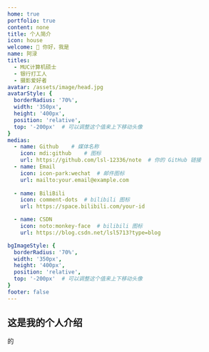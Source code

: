 ```yaml
---
home: true
portfolio: true
content: none
title: 个人简介
icon: house
welcome: 👋 你好，我是
name: 阿渌
titles:
  - MUC计算机硕士
  - 银行打工人
  - 摄影爱好者
avatar: /assets/image/head.jpg
avatarStyle: {
  borderRadius: '70%',
  width: '350px',
  height: '400px',
  position: 'relative',
  top: '-200px'  # 可以调整这个值来上下移动头像
}
medias:
  - name: Github    # 媒体名称
    icon: mdi:github    # 图标
    url: https://github.com/lsl-12336/note  # 你的 GitHub 链接
  - name: Email
    icon: icon-park:wechat  # 邮件图标
    url: mailto:your.email@example.com
    
  - name: BiliBili
    icon: comment-dots  # bilibili 图标
    url: https://space.bilibili.com/your-id

  - name: CSDN
    icon: noto:monkey-face  # bilibili 图标
    url: https://blog.csdn.net/lsl5713?type=blog

bgImageStyle: {
  borderRadius: '70%',
  width: '350px',
  height: '400px',
  position: 'relative',
  top: '-200px'  # 可以调整这个值来上下移动头像
}
footer: false
---
```


## 这是我的个人介绍
的